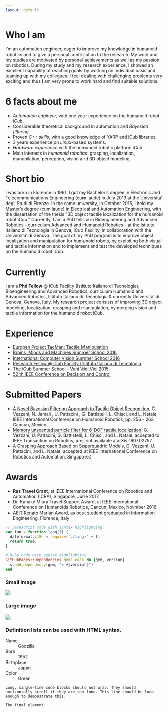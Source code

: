 ```yaml
---
layout: default
---
```


# Who I am

I’m an automation engineer, eager to improve my knowledge in humanoid robotics and to give a personal
contribution to the research. My work and my studies are motivated by personal achievements as well as
my passion on robotics. During my study and my research experience, I showed an excellent capability
of reaching goals by working on individual basis and teaming up with my collegues. I feel dealing with
challenging problems very exciting and thus I am very prone to work hard and find suitable solutions.

# 6 facts about me
- _Automation engineer_, with one year experience on the humanoid robot _iCub_.
- Considerable theoretical background in automation and _Bayesian filtering_.
- Proven _C++ skills_, with a good knowledge of YARP and iCub libraries.
- 3 years experience on _Linux_-based systems.
- _Hardware experience_ with the humanoid robotic platform iCub.
- Main interests in _humanoid robotics_: grasping, localization, manupilation, perception, vision
  and 3D object modeling.
  
  
# Short bio

I was born in Florence in 1991. I got my Bachelor’s degree in Electronic and Telecommunications
Engineering (cum laude) in July 2013 at the Universita‘ degli Studi di Firenze. In the same university, in
October 2015, I held my Master’s degree (cum laude) in Electrical and Automation Engineering, with the
dissertation of the thesis "3D object tactile localization for the humanoid robot iCub." Currently, I am a
PhD fellow in Bioengineering and Advanced Robotics - curriculum Advanced and Humanoid Robotics - at
the Istituto Italiano di Tecnologia in Genova, iCub Facility, in collaboration with the Universita‘ di Genova.
The goal of my PhD program is to improve object localization and manipulation for humanoid robots, by
exploiting both visual and tactile information and to implement and test the developed techniques on the
humanoid robot iCub.

# Currently

I am a **Phd Fellow** @ iCub Facility (Istituto Italiano di Tecnologia), Bioengineering and Advanced
 Robotics, curriculum Humanoid and Advanced Robotics, Istituto Italiano di Tecnologia &
currently Universita‘ di Genova, Genova, Italy.
My research project consists of improving 3D object modeling, localization, grasping and manipulation,
by merging vision and tactile information for the humanoid robot iCub.

# Experience

- [Europen Project TacMan: Tactile Manipulation]()
- [Brains, Minds and Machines Summer School 2016]()
- [International Computer Vision Summer School 2016]()
- [Research Fellow @ iCub Facility (Istituto Italiano di Tecnologia]()
- [The iCub Summer School - Veni Vidi Vici 2015]()
- [52 th IEEE Conference on Decision and Control]()


# Submitted Papers
- [A Novel Bayesian Filtering Approach to Tactile Object Recognition](), G. Vezzani, N.
 Jamali , U. Pattacini , G. Battistelli, L. Chisci, and L. Natale, IEEE International Conference
 on Humanoid Robotics, pp. 256 - 263, Cancun, Mexico.
- [Memory unscented particle filter for 6-DOF tactile localization](), G. Vezzani, U. Pattacini,
 G. Battistelli, L. Chisci, and L. Natale, accepted to IEEE Transaction on Robotics, preprint
 available atarXiv:1607.02757.
- [A Grasping Approach Based on Superquadric Models, G. Vezzani](), U. Pattacini, and L.
  Natale, accepted at IEEE International Conference on Robotics and Automation, Singapore.)
  
# Awards
- **Ras Travel Grant**, at IEEE International Conference on Robotics and Automation (ICRA),
 Singapore, June 2017.
- Dr. Kanako Miura Travel Support Award, at IEEE International Conference on Humanoids
 Robotics, Cancun, Mexico, Novmber 2016.
 - AEIT Renato Marian Award, as best student graduated in Information Engineering, Florence, Italy
 


```js
// Javascript code with syntax highlighting.
var fun = function lang(l) {
  dateformat.i18n = require('./lang/' + l)
  return true;
}
```

```ruby
# Ruby code with syntax highlighting
GitHubPages::Dependencies.gems.each do |gem, version|
  s.add_dependency(gem, "= #{version}")
end
```



### Small image

![](https://assets-cdn.github.com/images/icons/emoji/octocat.png)

### Large image

![](https://guides.github.com/activities/hello-world/branching.png)


### Definition lists can be used with HTML syntax.

<dl>
<dt>Name</dt>
<dd>Godzilla</dd>
<dt>Born</dt>
<dd>1952</dd>
<dt>Birthplace</dt>
<dd>Japan</dd>
<dt>Color</dt>
<dd>Green</dd>
</dl>

```
Long, single-line code blocks should not wrap. They should horizontally scroll if they are too long. This line should be long enough to demonstrate this.
```

```
The final element.
```
